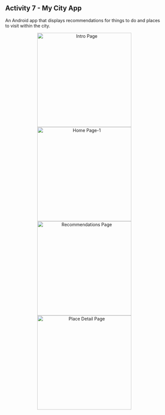 ## Activity 7 - My City App

An Android app that displays recommendations for things to do and places to visit within the city.

<div align="center">
    <img src="https://i.imgur.com/qpfd5EQ.png" alt="Intro Page" width="300">
    <img src="https://i.imgur.com/L80EJmW.png" alt="Home Page-1" width="300">
    <img src="https://i.imgur.com/uxniBx6.png" alt="Recommendations Page" width="300">
    <img src="https://i.imgur.com/QQY2Dct.png" alt="Place Detail Page" width="300">
</div>
